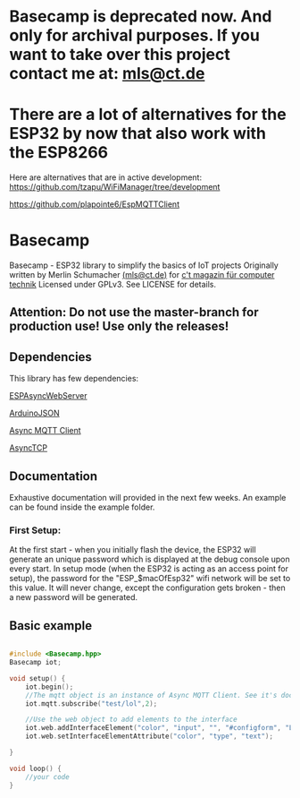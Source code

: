 # Basecamp is deprecated now. And only for archival purposes. If you want to take over this project contact me at: mls@ct.de
# There are a lot of alternatives for the ESP32 by now that also work with the ESP8266

Here are alternatives that are in active development:
https://github.com/tzapu/WiFiManager/tree/development

https://github.com/plapointe6/EspMQTTClient

# Basecamp

Basecamp - ESP32 library to simplify the basics of IoT projects
Originally written by Merlin Schumacher [(mls@ct.de)](mailto://mls@ct.de) for [c't magazin für computer technik](https://www.ct.de)
Licensed under GPLv3. See LICENSE for details.

## Attention: Do not use the master-branch for production use! Use only the releases!

## Dependencies

This library has few dependencies:

[ESPAsyncWebServer](https://github.com/me-no-dev/ESPAsyncWebServer)

[ArduinoJSON](https://github.com/bblanchon/ArduinoJson)

[Async MQTT Client](https://github.com/marvinroger/async-mqtt-client)

[AsyncTCP](https://github.com/me-no-dev/AsyncTCP)

## Documentation

Exhaustive documentation will provided in the next few weeks. An example can be found inside the example folder.

### First Setup:
At the first start - when you initially flash the device, the ESP32 will generate an
unique password which is displayed at the debug console upon every start. In setup mode (when the ESP32 is acting as
	an access point for setup), the password for the "ESP_$macOfEsp32" wifi network will be set to this value. It will never change,
	except the configuration gets broken - then a new password will be generated.

## Basic example

```cpp

#include <Basecamp.hpp>
Basecamp iot;

void setup() {
	iot.begin();
    //The mqtt object is an instance of Async MQTT Client. See it's documentation for details.
    iot.mqtt.subscribe("test/lol",2);

    //Use the web object to add elements to the interface
    iot.web.addInterfaceElement("color", "input", "", "#configform", "LampColor");
    iot.web.setInterfaceElementAttribute("color", "type", "text");

}

void loop() {
	//your code
}

```
